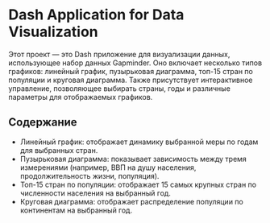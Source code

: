# Dash Application for Data Visualization

Этот проект — это Dash приложение для визуализации данных, использующее набор данных Gapminder. Оно включает несколько типов графиков: линейный график, пузырьковая диаграмма, топ-15 стран по популяции и круговая диаграмма. Также присутствует интерактивное управление, позволяющее выбирать страны, годы и различные параметры для отображаемых графиков.

## Содержание
- Линейный график: отображает динамику выбранной меры по годам для выбранных стран.
- Пузырьковая диаграмма: показывает зависимость между тремя измерениями (например, ВВП на душу населения, продолжительность жизни, популяция).
- Топ-15 стран по популяции: отображает 15 самых крупных стран по численности населения на выбранный год.
- Круговая диаграмма: отображает распределение популяции по континентам на выбранный год.